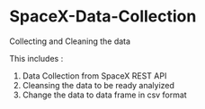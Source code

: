 # SpaceX-Data-Collection
Collecting and Cleaning the data 

This includes :
1. Data Collection from SpaceX REST API
2. Cleansing the data to be ready analyized
3. Change the data to data frame in csv format
